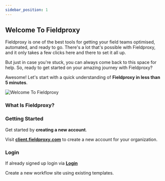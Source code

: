 ```yaml
---
sidebar_position: 1
---
```


## Welcome To Fieldproxy

Fieldproxy is one of the best tools for getting your field teams optimised, automated, and ready to go. There's a lot that's possible with Fieldproxy, and it only takes a few clicks here and there to set it all up.

But just in case you're stuck, you can always come back to this space for help. So, ready to get started on your amazing journey with Fieldproxy?

Awesome! Let's start with a quick understanding of **Fieldproxy in less than 5 minutes**.

![Welcome To Fieldproxy](https://fpobstore.s3.sng01.cloud-object-storage.appdomain.cloud/1631166263332Frame%2054.jpg)

### What Is Fieldproxy?



### Getting Started

Get started by **creating a new account**.

Visit **[client.fieldproxy.com](https://client.fieldproxy.com/signup)** to create a new account for your organization.

### Login

If already signed up login via **[Login](https://client.fieldproxy.com/login)**

Create a new workflow site using existing templates.

